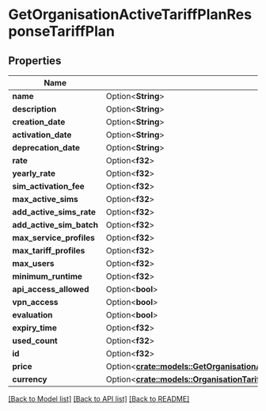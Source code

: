 # GetOrganisationActiveTariffPlanResponseTariffPlan

## Properties

Name | Type | Description | Notes
------------ | ------------- | ------------- | -------------
**name** | Option<**String**> |  | [optional]
**description** | Option<**String**> |  | [optional]
**creation_date** | Option<**String**> |  | [optional]
**activation_date** | Option<**String**> |  | [optional]
**deprecation_date** | Option<**String**> |  | [optional]
**rate** | Option<**f32**> |  | [optional]
**yearly_rate** | Option<**f32**> |  | [optional]
**sim_activation_fee** | Option<**f32**> |  | [optional]
**max_active_sims** | Option<**f32**> |  | [optional]
**add_active_sims_rate** | Option<**f32**> |  | [optional]
**add_active_sim_batch** | Option<**f32**> |  | [optional]
**max_service_profiles** | Option<**f32**> |  | [optional]
**max_tariff_profiles** | Option<**f32**> |  | [optional]
**max_users** | Option<**f32**> |  | [optional]
**minimum_runtime** | Option<**f32**> |  | [optional]
**api_access_allowed** | Option<**bool**> |  | [optional]
**vpn_access** | Option<**bool**> |  | [optional]
**evaluation** | Option<**bool**> |  | [optional]
**expiry_time** | Option<**f32**> |  | [optional]
**used_count** | Option<**f32**> |  | [optional]
**id** | Option<**f32**> |  | [optional]
**price** | Option<[**crate::models::GetOrganisationActiveTariffPlanResponseTariffPlanPrice**](GetOrganisationActiveTariffPlanResponse_tariff_plan_price.md)> |  | [optional]
**currency** | Option<[**crate::models::OrganisationTariffPlanByOrgIdGet200ResponseInnerTariffPlanCurrency**](OrganisationTariffPlanByOrgIdGet_200_response_inner_tariff_plan_currency.md)> |  | [optional]

[[Back to Model list]](../README.md#documentation-for-models) [[Back to API list]](../README.md#documentation-for-api-endpoints) [[Back to README]](../README.md)


